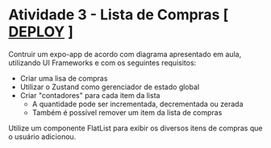 # Atividade 3 - Lista de Compras [ [DEPLOY](https://expo.dev/@luizgnclvs/shoplist?serviceType=classic&distribution=expo-go) ]

Contruir um expo-app de acordo com diagrama apresentado em aula, utilizando UI Frameworks e com os seguintes requisitos:

- Criar uma lisa de compras
- Utilizar o Zustand como gerenciador de estado global
- Criar "contadores" para cada item da lista
  - A quantidade pode ser incrementada, decrementada ou zerada
  - Também é possível remover um item da lista de compras

Utilize um componente FlatList para exibir os diversos itens de compras que o usuário adicionou.
